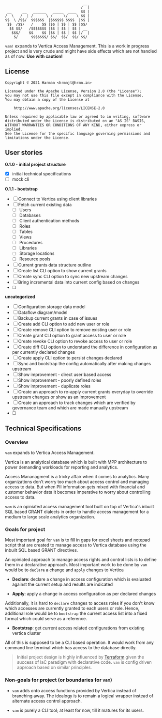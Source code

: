 ```
                                    __
                                   /  |
 __     __   ______   _____  ____  $$ |
/  \   /  | /      \ /     \/    \ $$ |
$$  \ /$$/  $$$$$$  |$$$$$$ $$$$  |$$ |
 $$  /$$/   /    $$ |$$ | $$ | $$ |$$/
  $$ $$/   /$$$$$$$ |$$ | $$ | $$ | __
   $$$/    $$    $$ |$$ | $$ | $$ |/  |
    $/      $$$$$$$/ $$/  $$/  $$/ $$/
```

`vam!` expands to Vertica Access Management. This is a work in progress project 
and is very crude and might have side effects which are not handled as of now. 
**Use with caution!**

## License

```
Copyright © 2021 Harman <hrmnjt@hrmn.in>

Licensed under the Apache License, Version 2.0 (the "License");
you may not use this file except in compliance with the License.
You may obtain a copy of the License at

  	http://www.apache.org/licenses/LICENSE-2.0

Unless required by applicable law or agreed to in writing, software
distributed under the License is distributed on an "AS IS" BASIS,
WITHOUT WARRANTIES OR CONDITIONS OF ANY KIND, either express or implied.
See the License for the specific language governing permissions and
limitations under the License.
```

## User stories

**0.1.0 - initial project structure**

- [x] initial technical specifications
- [ ] mock cli

**0.1.1 - bootstrap**

- [ ] Connect to Vertica using client libraries
- [ ] Fetch current existing data
    - [ ] Users
    - [ ] Databases
    - [ ] Client authentication methods
    - [ ] Roles
    - [ ] Tables
    - [ ] Views
    - [ ] Procedures
    - [ ] Libraries
    - [ ] Storage locations
    - [ ] Resource pools
- [ ] Current grants data structure outline
- [ ] Create list CLI option to show current grants
- [ ] Create sync CLI option to sync new upstream changes
- [ ] Bring incremental data into current config based on changes
- [ ] 

**uncategorized**

- [ ] Configuration storage data model
- [ ] Dataflow diagram/model
- [ ] Backup current grants in case of issues
- [ ] Create add CLI option to add new user or role
- [ ] Create remove CLI option to remove existing user or role
- [ ] Create grant CLI option to grant access to user or role
- [ ] Create revoke CLI option to revoke access to user or role
- [ ] Create diff CLI option to understand the difference in configuration as 
per currently declared changes
- [ ] Create apply CLI option to persist changes declared
- [ ] Sync and bootstrap the config automatically after making changes upstream
- [ ] Show improvement - direct user based access
- [ ] Show improvement - poorly defined roles
- [ ] Show improvement - duplicate roles
- [ ] Create an approach to re-apply current grants everyday to override 
upstream changes or show as an improvement
- [ ] Create an approach to track changes which are verified by governance 
team and which are made manually upstream
- [ ] 

## Technical Specifications

### Overview

`vam` expands to Vertica Access Management.

Vertica is an analytical database which is built with MPP architecture to power 
demanding workloads for reporting and analytics.

Access Mananagment is a tricky affair when it comes to analytics. Many 
organizations don't worry too much about access control and managing access to 
data. But when PII information gets mixed with financial and customer behavior 
data it becomes imperative to worry about controlling access to data.

`vam` is an opiniated access management tool built on top of Vertica's 
inbuilt SQL based GRANT dialects in order to handle access management for a 
medium to large scale analytics organization.

### Goals for project

Most important goal for `vam` is to fill in gaps for excel sheets and notepad 
script that are created to manage access to Vertica database using the inbuilt
SQL based GRANT directives.

An opiniated approach to manage access rights and control lists is to define 
them in a declarative approach. Most important work to be done by `vam` would 
be to `declare` a change and `apply` changes to Vertica

- **Declare**: declare a change in access configuration which is evaluated 
against the current setup and results are indicated

- **Apply**: apply a change in access configuration as per declared changes

Additionally, it is hard to `declare` changes to access roles if you don't know 
which accesses are currently granted to each users or role. Hence, additional 
role would be to `bootstrap` the current access list into a fixed format which 
could serve as a reference.

- **Bootstrap**: get current access related configurations from existing 
vertica cluster

All of this is supposed to be a CLI based operation. It would work from any 
command line terminal which has access to the database directly.

> Initial project design is highly influenced by 
[Terraform](https://www.terraform.io/) given the success of IaC paradigm 
with declarative code. `vam` is config driven approach based on similar 
principles.

### Non-goals for project (or boundaries for `vam`)

- `vam` adds onto access functions provided by Vertica instead of branching 
away. The idealogy is to remain a logical wrapper instead of alternate access 
control approach.

- `vam` is purely a CLI tool; at least for now, till it matures for its users.

